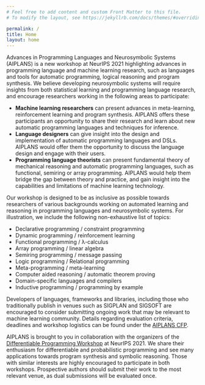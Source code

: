 ```yaml
---
# Feel free to add content and custom Front Matter to this file.
# To modify the layout, see https://jekyllrb.com/docs/themes/#overriding-theme-defaults

permalink: /
title: Home
layout: home
---
```


Advances in Programming Languages and Neurosymbolic Systems (AIPLANS) is a new workshop at NeurIPS 2021 highlighting advances in programming language and machine learning research, such as languages and tools for automatic programming, logical reasoning and program synthesis. We believe developing neurosymbolic systems will require insights from both statistical learning and programming language research, and encourage researchers working in the following areas to participate:

* **Machine learning researchers** can present advances in meta-learning, reinforcement learning and program synthesis. AIPLANS offers these participants an opportunity to share their research and learn about new automatic programming languages and techniques for inference.
* **Language designers** can give insight into the design and implementation of automatic programming languages and DSLs. AIPLANS would offer them the opportunity to discuss the language design and engage with their users.
* **Programming language theorists** can present fundamental theory of mechanical reasoning and automatic programming languages, such as functional, semiring or array programming. AIPLANS would help them bridge the gap between theory and practice, and gain insight into the capabilities and limitations of machine learning technology.

[comment]: <> (* **Probabilistic programming** researchers can present progress in a long history of extending programming paradigms &#40;e.g. functional or logic programming&#41; to handle learning under uncertainty. AIPLANS would provide them with new insights for extending these &#40;often symbolic&#41; languages with primitives for expressing neural models.)

[comment]: <> (Automatic differentiation libraries and frameworks have enabled much progress in gradient-based learning over the last decade. Recent domain-specific languages for automatic programming hold the promise of unleashing similar progress in other logical disciplines e.g., belief nets, proof nets, and related message passing schemes on tree- and graph-structured data. Concurrently, machines have made steady progress in representing and synthesizing programs. Other workshops have explored these themes separately, yet few have highlighted the synergies between automatic and synthetic programming.)

[comment]: <> (Not only does machine learning benefit from languages for programmable inference, these systems can also be seen as a kind of low-level programming languages in their own right, consisting of differentiable and stochastic primitives. Thanks to recent progress in statistical language modeling, these systems are increasingly capable of generating symbolic functions resembling procedures a human programmer might plausibly write in a high-level language.)

[comment]: <> (Applying techniques from programmable inference to transform and generate programs, and adapting insights gained developing those same programs to drive innovation in higher-order AD and probabilistic programming is a now virtuous cycle. We envision cooperation between automatic and synthetic programming will continue to grow as researchers become more accustomed to outsourcing low-level reasoning tasks to these systems.)

Our workshop is designed to be as inclusive as possible towards researchers of various backgrounds working on automated learning and reasoning in programming languages and neurosymbolic systems. For illustration, we include the following non-exhaustive list of topics:

* Declarative programming / constraint programming
* Dynamic programming / reinforcement learning
* Functional programming / λ-calculus
* Array programming / linear algebra
* Semiring programming / message passing
* Logic programming / Relational programming
* Meta-programming / meta-learning
* Computer aided reasoning / automatic theorem proving
* Domain-specific languages and compilers
* Inductive programming / programming by example

Developers of languages, frameworks and libraries, including those who traditionally publish in venues such as SIGPLAN and SIGSOFT are encouraged to consider submitting ongoing work that may be relevant to machine learning community. Details regarding evaluation criteria, deadlines and workshop logistics can be found under the [AIPLANS CFP](callforpapers.md).

AIPLANS is brought to you in collaboration with the organizers of the [Differentiable Programming Workshop](https://diffprogramming.mit.edu/) at NeurIPS 2021. We share their enthusiasm for differentiable and probabilistic programming and see many applications towards program synthesis and symbolic reasoning. Those with similar interests are highly encouraged to participate in both workshops. Prospective authors should submit their work to the most relevant venue, as dual submissions will be evaluated once.